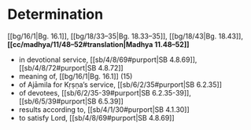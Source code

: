 # Determination

[[bg/16/1|Bg. 16.1]], [[bg/18/33–35|Bg. 18.33–35]], [[bg/18/43|Bg. 18.43]], **[[cc/madhya/11/48–52#translation|Madhya 11.48–52]]**

* in devotional service, [[sb/4/8/69#purport|SB 4.8.69]], [[sb/4/8/72#purport|SB 4.8.72]]
* meaning of, [[bg/16/1|Bg. 16.1]] (15)
* of Ajāmila for Kṛṣṇa’s service, [[sb/6/2/35#purport|SB 6.2.35]]
* of devotees, [[sb/6/2/35-39#purport|SB 6.2.35-39]], [[sb/6/5/39#purport|SB 6.5.39]]
* results according to, [[sb/4/1/30#purport|SB 4.1.30]]
* to satisfy Lord, [[sb/4/8/69#purport|SB 4.8.69]]
